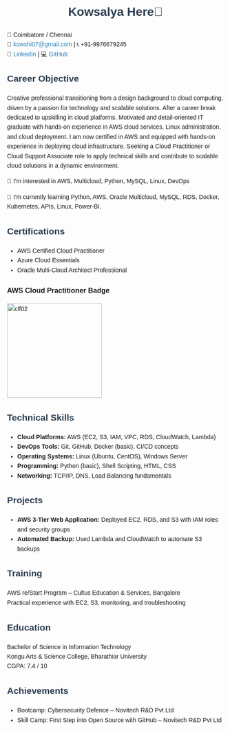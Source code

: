 <html lang="en">
<head>
  <meta charset="UTF-8">
  <title>Kowsalya R – Cloud Practitioner Resume</title>
  <style>
    body { font-family: Arial, sans-serif; margin: 40px; line-height: 1.6; }
    h1, h2 { color: #2c3e50; }
    .badge { width: 150px; }
    .contact a { color: #2980b9; text-decoration: none; }
  </style>
</head>
<body>
  <h1 align="center">Kowsalya Here👋</h1>

  <p class="contact">
    📍 Coimbatore / Chennai<br>
    📧 <a href="mailto:kowshi07@gmail.com">kowshi07@gmail.com</a> | 📞 +91-9976679245<br>
    🔗 <a href="https://www.linkedin.com/in/kowsalya-r77" target="_blank">LinkedIn</a> |
    💻 <a href="https://github.com/kowsalya-r77" target="_blank">GitHub</a>
  </p>

 <h2>Career Objective</h2>
  <p> Creative professional transitioning from a design background to cloud computing, driven by a passion for technology and scalable solutions. After a career break dedicated to upskilling in cloud platforms. Motivated and detail-oriented IT graduate with hands-on experience in AWS cloud services, Linux administration, and cloud deployment. I am now certified in AWS and equipped with hands-on experience in deploying cloud infrastructure. Seeking a Cloud Practitioner or Cloud Support Associate role to apply technical skills and contribute to scalable cloud solutions in a dynamic environment.</p>

👀 I’m interested in AWS, Multicloud, Python, MySQL, Linux, DevOps

🌱 I’m currently learning Python, AWS, Oracle Multicloud, MySQL, RDS, Docker, Kubernetes, APIs, Linux, Power-BI.

<h2>Certifications</h2>
  <ul>
    <li>AWS Certified Cloud Practitioner</li>
    <li>Azure Cloud Essentials</li>
    <li>Oracle Multi-Cloud Architect Professional</li>
  </ul>

  <!-- Credly Badge -->
  <h3>AWS Cloud Practitioner Badge</h3>
    <a href="https://www.credly.com/badges/cd7766bb-89e8-42a2-872f-059cd9f41741/public_url" target="_blank">
    <img width="220" height="220" alt="clf02" src="https://github.com/user-attachments/assets/76f469e8-447e-45cc-8e61-838b6004ddcc" />
  </a>

  <h2>Technical Skills</h2>
  <ul>
    <li><strong>Cloud Platforms:</strong> AWS (EC2, S3, IAM, VPC, RDS, CloudWatch, Lambda)</li>
    <li><strong>DevOps Tools:</strong> Git, GitHub, Docker (basic), CI/CD concepts</li>
    <li><strong>Operating Systems:</strong> Linux (Ubuntu, CentOS), Windows Server</li>
    <li><strong>Programming:</strong> Python (basic), Shell Scripting, HTML, CSS</li>
    <li><strong>Networking:</strong> TCP/IP, DNS, Load Balancing fundamentals</li>
  </ul>

  <h2>Projects</h2>
  <ul>
    <li><strong>AWS 3-Tier Web Application:</strong> Deployed EC2, RDS, and S3 with IAM roles and security groups</li>
    <li><strong>Automated Backup:</strong> Used Lambda and CloudWatch to automate S3 backups</li>
  </ul>

  <h2>Training</h2>
  <p>
    AWS re/Start Program – Cultus Education & Services, Bangalore<br>
    Practical experience with EC2, S3, monitoring, and troubleshooting
  </p>

  <h2>Education</h2>
  <p>
    Bachelor of Science in Information Technology<br>
    Kongu Arts & Science College, Bharathiar University<br>
    CGPA: 7.4 / 10
  </p>

  <h2>Achievements</h2>
  <ul>
    <li>Bootcamp: Cybersecurity Defence – Novitech R&D Pvt Ltd</li>
    <li>Skill Camp: First Step into Open Source with GitHub – Novitech R&D Pvt Ltd</li>
  </ul>

</body>
</html>







<!--
**Kowsalya-Rathinasamy/Kowsalya-Rathinasamy** is a ✨ _special_ ✨ repository because its `README.md` (this file) appears on your GitHub profile.

Here are some ideas to get you started:

- 🔭 I’m currently working on ...
- 🌱 I’m currently learning ...
- 👯 I’m looking to collaborate on ...
- 🤔 I’m looking for help with ...
- 💬 Ask me about ...
- 📫 How to reach me: ...
- 😄 Pronouns: ...
- ⚡ Fun fact: ...
-->
